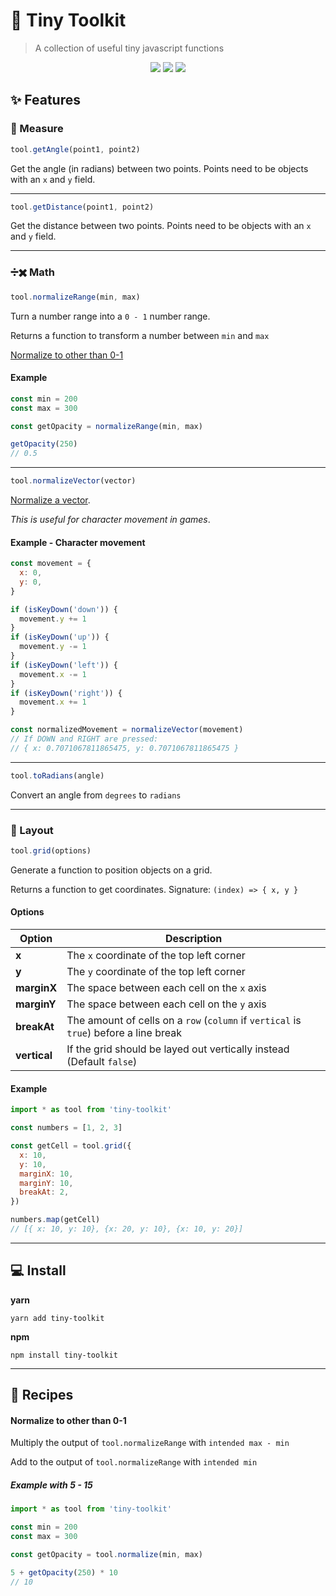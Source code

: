# :wrench: Tiny Toolkit

> A collection of useful tiny javascript functions

<div align="center">
  <img src="https://badgen.net/npm/v/tiny-toolkit?icon=npm" />
  <img src="https://badgen.net/bundlephobia/minzip/tiny-toolkit" />
  <img src="https://badgen.net/github/last-commit/sajmoni/tiny-toolkit?icon=github" />
</div>

## :sparkles: Features

### :straight_ruler: Measure

```js
tool.getAngle(point1, point2)
```

Get the angle (in radians) between two points. Points need to be objects with an `x` and `y` field.

---

```js
tool.getDistance(point1, point2)
```

Get the distance between two points. Points need to be objects with an `x` and `y` field.

---

### :heavy_division_sign::heavy_multiplication_x: Math

```js
tool.normalizeRange(min, max)
```

Turn a number range into a `0 - 1` number range.

Returns a function to transform a number between `min` and `max`

[Normalize to other than 0-1](#normalize-to-other-than-0-1)

#### Example

```js
const min = 200
const max = 300

const getOpacity = normalizeRange(min, max)

getOpacity(250)
// 0.5
```

---

```js
tool.normalizeVector(vector)
```

[Normalize a vector](https://www.youtube.com/watch?v=m7VY1T6f8Ak).

_This is useful for character movement in games_.

#### Example - Character movement

```js
const movement = {
  x: 0,
  y: 0,
}

if (isKeyDown('down')) {
  movement.y += 1
}
if (isKeyDown('up')) {
  movement.y -= 1
}
if (isKeyDown('left')) {
  movement.x -= 1
}
if (isKeyDown('right')) {
  movement.x += 1
}

const normalizedMovement = normalizeVector(movement)
// If DOWN and RIGHT are pressed:
// { x: 0.7071067811865475, y: 0.7071067811865475 }
```

---

```js
tool.toRadians(angle)
```

Convert an angle from `degrees` to `radians`

<!-- ---

```js
tool.toDegrees(angle)
```

Convert an angle from `radians` to `degrees` -->

---

### :iphone: Layout

```js
tool.grid(options)
```

Generate a function to position objects on a grid.

Returns a function to get coordinates. Signature: `(index) => { x, y }`

#### Options

| Option       | Description                                                                           |
| ------------ | ------------------------------------------------------------------------------------- |
| **x**        | The `x` coordinate of the top left corner                                             |
| **y**        | The `y` coordinate of the top left corner                                             |
| **marginX**  | The space between each cell on the `x` axis                                           |
| **marginY**  | The space between each cell on the `y` axis                                           |
| **breakAt**  | The amount of cells on a `row` (`column` if `vertical` is `true`) before a line break |
| **vertical** | If the grid should be layed out vertically instead (Default `false`)                  |

#### Example

```js
import * as tool from 'tiny-toolkit'

const numbers = [1, 2, 3]

const getCell = tool.grid({
  x: 10,
  y: 10,
  marginX: 10,
  marginY: 10,
  breakAt: 2,
})

numbers.map(getCell)
// [{ x: 10, y: 10}, {x: 20, y: 10}, {x: 10, y: 20}]
```

---

## :computer: Install

**yarn**

`yarn add tiny-toolkit`

**npm**

`npm install tiny-toolkit`

---

## :book: Recipes

#### Normalize to other than 0-1

Multiply the output of `tool.normalizeRange` with `intended max - min`

Add to the output of `tool.normalizeRange` with `intended min`

##### Example with 5 - 15

```js
import * as tool from 'tiny-toolkit'

const min = 200
const max = 300

const getOpacity = tool.normalize(min, max)

5 + getOpacity(250) * 10
// 10
```
